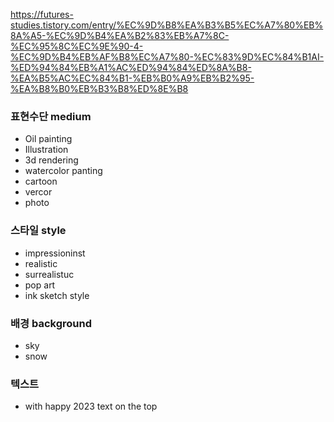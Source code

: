 https://futures-studies.tistory.com/entry/%EC%9D%B8%EA%B3%B5%EC%A7%80%EB%8A%A5-%EC%9D%B4%EA%B2%83%EB%A7%8C-%EC%95%8C%EC%9E%90-4-%EC%9D%B4%EB%AF%B8%EC%A7%80-%EC%83%9D%EC%84%B1AI-%ED%94%84%EB%A1%AC%ED%94%84%ED%8A%B8-%EA%B5%AC%EC%84%B1-%EB%B0%A9%EB%B2%95-%EA%B8%B0%EB%B3%B8%ED%8E%B8

### 표현수단 medium

- Oil painting
- Illustration
- 3d rendering
- watercolor panting
- cartoon
- vercor
- photo

### 스타일 style

- impressioninst
- realistic
- surrealistuc
- pop art
- ink sketch style

### 배경 background

- sky
- snow

### 텍스트

- with happy 2023 text on the top
